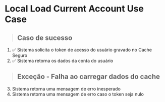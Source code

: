 # Local Load Current Account Use Case

> ## Caso de sucesso
1. ✅ Sistema solicita o token de acesso do usuário gravado no Cache Seguro
2. ✅ Sistema retorna os dados da conta do usuário

> ## Exceção - Falha ao carregar dados do cache
3. Sistema retorna uma mensagem de erro inesperado
4. Sistema retorna uma mensagem de erro caso o token seja nulo